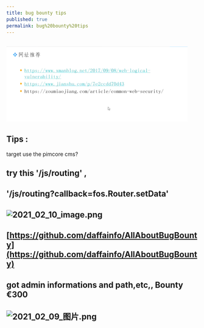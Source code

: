 ```yaml
---
title: bug bounty tips
published: true
permalink: bug%20bounty%20tips
---
```


## []()
## ![image.png](/assets/journals_2021_01_31_1614133209111_0.png)
## Tips : 
target use the pimcore cms?
## try this '/js/routing' ,
## '/js/routing?callback=fos.Router.setData'
## ![2021_02_10_image.png](https://cdn.logseq.com/%2F7aa8ab99-753a-4230-847b-43a1c3a3ef47d08bec32-d287-4c48-938c-2dff22fb98ae2021_02_10_image.png?Expires=4766545973&Signature=jGyaHtkAG9EOs3r0rBtNj-AHAinxXQv~~lvgSxyZ8PO7XjfAVV1no3KlxhShXb5g6IjwdSM9wSyrcQlhSCNZu2gQiDpOUH0fLHQJRILx1h0CuZrDkwzNWGZcFhDImuu-BllI5sLd9v5rs1-1jJDYJpiHa5mJ8s2pc5HuqPkCaZzXRawGjxrDYQxQFzZPiRtQ7wnCRJvVGY4xszmjrhfOXI44ydPN5Iil2nHt5fbSrrk6T5NoG-d3R4DBUpjEbcDkvWh7ooIrYQ6E7Pvrm15QbSXu4S52BAn2TFWdjrJPpeql9xuCVfc-rL51DlLXDNlLTbiphZIPFGeOGWC-mfXBZw__&Key-Pair-Id=APKAJE5CCD6X7MP6PTEA)
## [https://github.com/daffainfo/AllAboutBugBounty](https://github.com/daffainfo/AllAboutBugBounty)
##
## got admin informations and path,etc,, Bounty €300
##
##
## ![2021_02_09_图片.png](https://cdn.logseq.com/%2F7aa8ab99-753a-4230-847b-43a1c3a3ef4756b93857-11bc-490e-9953-22c80177c7612021_02_09_%E5%9B%BE%E7%89%87.png?Expires=4766460210&Signature=a1WxmMLvh7mGFisXl0km4HK7ifbFwoXXb74sf1Q9GO8w04OXIrbhb2ju8l4WPhnuuAieM1opYlPXS9ThOYgbnde6QP-ciXF5YUhzLK~6i3ZeFO-y~qzSwJER59XW9GtNEOGViQPLUWPGOwBa~a5D2F2BGXgFs538Z1vR48QrHhus6dL~vG2Oc2xM7XYN6j7hWmk~AjHgEyZanaxNAwE01M50tgOFvUk6G6kj3NWCzTaGDMDuMJQH3C6ruQQjBsPUs5I2WBMysvy9lT8SAvBINpwCn3T8idWzORymRyop302XMuhQoaKwu62rHxbNCS8FmVXhApljaf4SzjsKUHMtcQ__&Key-Pair-Id=APKAJE5CCD6X7MP6PTEA)
##
##
##
